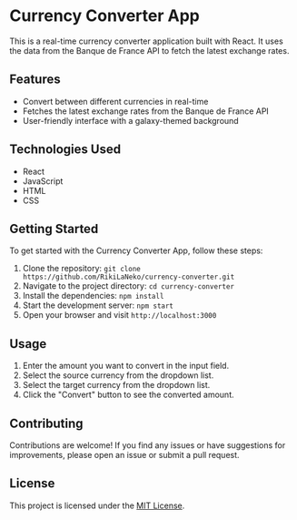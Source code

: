 # Currency Converter App

This is a real-time currency converter application built with React. It uses the data from the Banque de France API to fetch the latest exchange rates.

## Features

- Convert between different currencies in real-time
- Fetches the latest exchange rates from the Banque de France API
- User-friendly interface with a galaxy-themed background

## Technologies Used

- React
- JavaScript
- HTML
- CSS

## Getting Started

To get started with the Currency Converter App, follow these steps:

1. Clone the repository: `git clone https://github.com/RikiLaNeko/currency-converter.git`
2. Navigate to the project directory: `cd currency-converter`
3. Install the dependencies: `npm install`
4. Start the development server: `npm start`
5. Open your browser and visit `http://localhost:3000`

## Usage

1. Enter the amount you want to convert in the input field.
2. Select the source currency from the dropdown list.
3. Select the target currency from the dropdown list.
4. Click the "Convert" button to see the converted amount.

## Contributing

Contributions are welcome! If you find any issues or have suggestions for improvements, please open an issue or submit a pull request.

## License

This project is licensed under the [MIT License](LICENSE).
